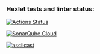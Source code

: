 ### Hexlet tests and linter status:
[![Actions Status](https://github.com/KsenosNick/java-project-71/actions/workflows/hexlet-check.yml/badge.svg)](https://github.com/KsenosNick/java-project-71/actions)

[![SonarQube Cloud](https://sonarcloud.io/images/project_badges/sonarcloud-light.svg)](https://sonarcloud.io/summary/new_code?id=KsenosNick_java-project-71)



[![asciicast](https://asciinema.org/a/upYcFsfwpWmNElydQCjDm90om.svg)](https://asciinema.org/a/upYcFsfwpWmNElydQCjDm90om)
